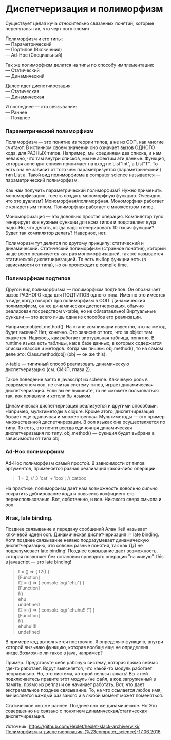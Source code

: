 # Диспетчеризация и полиморфизм

Существует целая куча относительно связанных понятий, которые перепутаны так, что черт ногу сломит.
 
Полиморфизм и его типы:  
— Параметрический   
— Подтипов (Включения)  
— Ad-Hoc (Специальный)  
  
Так же полиморфизм делится на типы по способу имплементации:  
— Статический  
— Динамический  
  
Далее идет диспетчирезация:   
— Статическая  
— Динамическая  
  
И последнее — это связывание:  
— Раннее  
— Позднее   
  
### Параметрический полиморфизм
Полиморфизм — это понятие из теории типов, а не из ООП, как многие считают. В истинном своем значении оно означает вызов ОДНОГО кода, для РАЗНЫХ типов. Например, мы соединяем два списка, и нам неважно, что там внутри списков, мы не афектим эти данные. Функция, которая аппендит списки принимает на вход не List"Int", а List"T". То есть она не зависит от того чем параметризуется (параметрический!) тип List a. Такой вид полиморфизма в computer science называется — параметрический полиморфизм. 

Как нам получить параметрический полиморфизм? Нужно применить мономорфизацию, тоесть создать мономорфную функцию. Очевидно, что это дуализм? Мономорфная/полиморфная. Мономорфная работает с конкретным типом. Полиморфная работает с множеством типов. 

Мономорфизация — это довольно простая операция. Компилятор тупо генерирует все нужные функции для всех типов и подставляет куда надо. Но, что делать, когда надо сгенерировать 10 тысяч функций? Будет так компилятор делать? Наверное, нет. 
  
Полиморизм тут делится по другому принципу: статический и динамический. Статический полиморфизм (странное понятие), который чаще всего реализуется как раз мономорфизацией, так же называется статической диспетчирезацией. То есть выбор функции есть (в зависимости от типа), но он происходит в compile time.

### Полиморфизм подтипов
Другой вид полиморфизма — полиморфизм подтипов. Он обозначает вызов РАЗНОГО кода для ПОДТИПОВ одного типа. Именно это имеется в виду, когда говорят про полиморфизм в ООП. Динамический полиморфизм, он же динамическая диспетчеризация, обычно реализован посредством v-table, но не обязатаельно! Виртуальные функции — это всего лишь один из способов его реализации.

Например:object.method(). На этапе компиляции известно, что за метод будет вызван? Нет, конечно. Это зависит от того, что за object там окажется. Надеюсь, как работает виртуальная таблица, понятно. В runtime языка есть таблицы, как в базе данных, в которых содержатся списки классов и методов. Когда мы пишем: obj.method(), то на самом деле это: Class.method(obj) (obj — он же this).

v-table — типичный способ реализовать динамическую диспетчеризацию (см. СИКП, глава 2).

Такое поведение взято в javascript из scheme. Ключевую роль в современном ооп, не считая систему типов, играет динамическая диспетчеризация. Если вы ее выкините, то не сможете пользоваться так, как привыкли и хотели бы языком.

Динамическая диспетчеризация реализуется и другими способами. Например, мультиметоды в clojure. Кроме этого, диспетчирезация бывает еще одиночная и множественная. Мультиметоды — это пример множественной диспетчирезации. В ооп языках она осуществляется по типу. То есть, это почти всегда одиночная динамическая диспетчеризация по типу. obj.method() — фукнция будет выбрана в зависимости от типа obj.

### Ad-Hoc полиморфизм 
Ad-Hoc полиморфизм самый простой. В зависимости от типов аргументов, применяется разная реализация какой-либо операции. 
  
> 1 + 2;  // 3
> 'cat' + 'box'; // catbox 
  
На практике, полиморфизм дает нам возможность довольно сильно сократить дублирование кода и повысить коэфициент его переиспользования. Вот, собственно, и все. Никакого сверх смысла и ооп.

### Итак, late binding.
Позднее связывание и передачу сообщений Алан Кей называет ключевой идеей ооп. Динамическая диспетчеризация != late binding. Хотя позднее связывание неявно подразумевает динамическую диспетчеризацию, это совсем разные понятия, так как ДД не подразумевает late binding! Позднее связывание дает возможность, которая позволяет без остановки проводить операции "на живую". this в javascript — это late binding!

> f = () => { f2() }  
[Function]  
> f2 = () => { console.log("ehu") }  
[Function]  
> f()  
ehu  
undefined  
> f2 = () => { console.log("ehuhu!!!!") }  
[Function]  
> f()  
ehuhu!!!!  
undefined  

В примере код выполняется построчно. Я определяю функцию, внутри которой вызываю функцию, которая вообще еще не определена нигде.Возможно ли такое в java, например?

Пример. Представьте себе рабочую систему, которая прямо сейчас где-то работает. Вдруг выясняется, что какой-то модуль работает неправильно. Но, это система, которой нельзя лажать! Вы к ней подключаетесь правите этот модуль (не файл, а код загруженный в память, прямо из репла) и он начинает работать. Вот, что дает экстремальное позднее связывание. То, на что ссылается любое имя, вычисляется каждый раз заного и в любой момент может поменяться.

Статическое оно же раннее. 
Позднее оно же динамическое.
Но!Это совершенно не связано с понятием динамическая/статическая диспетчирезация.

Источник: https://github.com/Hexlet/hexlet-slack-archive/wiki/Полиморфизм-и-диспетчеризация-(%23computer_science)-17.06.2016
